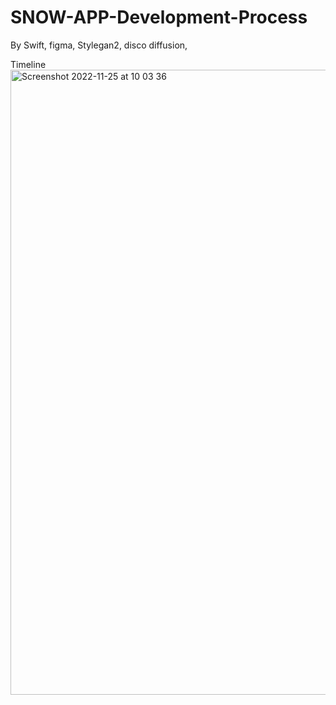 # SNOW-APP-Development-Process
By Swift, figma, Stylegan2, disco diffusion,   
  
Timeline  
<img width="1000" alt="Screenshot 2022-11-25 at 10 03 36" src="https://user-images.githubusercontent.com/91618091/203957161-2f3b4858-1d1d-45a6-abe7-511ba82e03c6.png">
